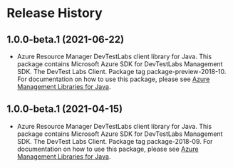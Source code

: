 # Release History

## 1.0.0-beta.1 (2021-06-22)

- Azure Resource Manager DevTestLabs client library for Java. This package contains Microsoft Azure SDK for DevTestLabs Management SDK. The DevTest Labs Client. Package tag package-preview-2018-10. For documentation on how to use this package, please see [Azure Management Libraries for Java](https://aka.ms/azsdk/java/mgmt).

## 1.0.0-beta.1 (2021-04-15)

- Azure Resource Manager DevTestLabs client library for Java. This package contains Microsoft Azure SDK for DevTestLabs Management SDK. The DevTest Labs Client. Package tag package-2018-09. For documentation on how to use this package, please see [Azure Management Libraries for Java](https://aka.ms/azsdk/java/mgmt).
